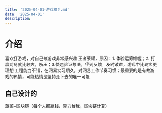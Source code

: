 ```yaml
---
title: '2025-04-01-游戏相关.md'
date: '2025-04-01'
description:
---
```



# 介绍
喜欢打游戏，对自己做游戏非常感兴趣
王者荣耀，原因：1. 体验运筹帷幄；2. 打赢对局就比较爽，解压；3.快速验证想法，得到反馈，及时改进，游戏中比现实更理想
工程能力不错，在网易实习期久，对网易工作节奏习惯；最重要的是有做游戏的热情，可能热情是坚持走下去的唯一可能

## 自己设计的
菠菜+区块链（每个人都赢钱，算力给我，区块链计算）